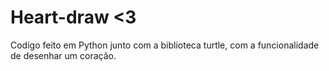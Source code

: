 # Heart-draw <3
Codigo feito em Python junto com a biblioteca turtle, com a funcionalidade de desenhar um coração.
